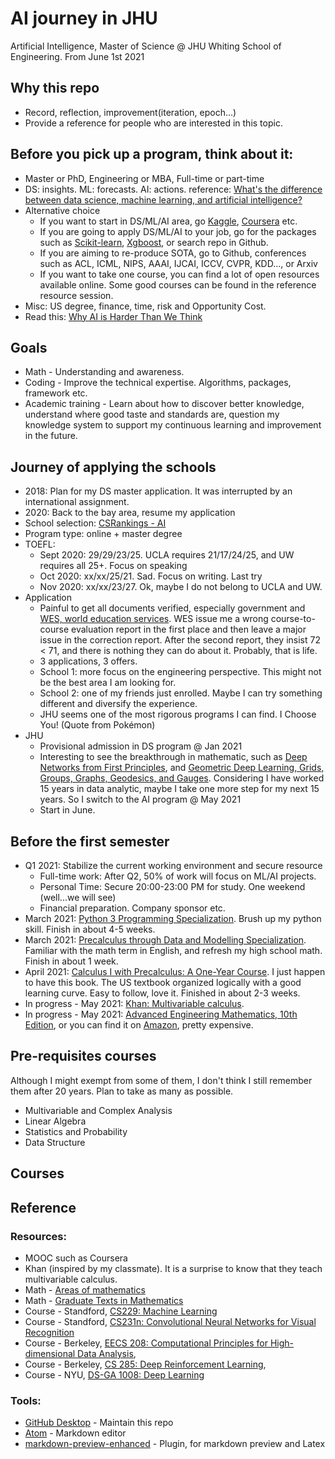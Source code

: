# AI journey in JHU
Artificial Intelligence, Master of Science @ JHU Whiting School of Engineering.
From June 1st 2021

## Why this repo
* Record, reflection, improvement(iteration, epoch...)
* Provide a reference for people who are interested in this topic.

## Before you pick up a program, think about it:
* Master or PhD, Engineering or MBA, Full-time or part-time
* DS: insights. ML: forecasts. AI: actions. reference: [What's the difference between data science, machine learning, and artificial intelligence?](http://varianceexplained.org/r/ds-ml-ai/)
* Alternative choice
  * If you want to start in DS/ML/AI area, go [Kaggle](https://www.kaggle.com/), [Coursera](https://www.coursera.org/) etc.
  * If you are going to apply DS/ML/AI to your job, go for the packages such as [Scikit-learn](https://scikit-learn.org/stable/#), [Xgboost](https://xgboost.readthedocs.io/en/latest/), or search repo in Github.
  * If you are aiming to re-produce SOTA, go to Github, conferences such as ACL, ICML, NIPS, AAAI, IJCAI, ICCV, CVPR, KDD..., or Arxiv
  * If you want to take one course, you can find a lot of open resources available online. Some good courses can be found in the reference resource session.
* Misc: US degree, finance, time, risk and Opportunity Cost.
* Read this: [Why AI is Harder Than We Think](https://arxiv.org/pdf/2104.12871.pdf)

## Goals
* Math - Understanding and awareness.
* Coding - Improve the technical expertise. Algorithms, packages, framework etc.
* Academic training - Learn about how to discover better knowledge, understand where good taste and standards are, question my knowledge system to support my continuous learning and improvement in the future.

## Journey of applying the schools
* 2018: Plan for my DS master application. It was interrupted by an international assignment.
* 2020: Back to the bay area, resume my application
* School selection: [CSRankings - AI](http://csrankings.org/#/index?ai&vision&mlmining&nlp&ir&us)
* Program type: online + master degree
* TOEFL:
  * Sept 2020: 29/29/23/25. UCLA requires 21/17/24/25, and UW requires all 25+. Focus on speaking
  * Oct 2020: xx/xx/25/21. Sad. Focus on writing. Last try
  * Nov 2020: xx/xx/23/27. Ok, maybe I do not belong to UCLA and UW.
* Application
  * Painful to get all documents verified, especially government and [WES, world education services](https://www.wes.org). WES issue me a wrong course-to-course evaluation report in the first place and then leave a major issue in the correction report. After the second report, they insist 72 < 71, and there is nothing they can do about it. Probably, that is life.
  * 3 applications, 3 offers.
  * School 1: more focus on the engineering perspective. This might not be the best area I am looking for.
  * School 2: one of my friends just enrolled. Maybe I can try something different and diversify the experience.
  * JHU seems one of the most rigorous programs I can find. I Choose You! (Quote from Pokémon)
* JHU
  * Provisional admission in DS program @ Jan 2021
  * Interesting to see the breakthrough in mathematic, such as [Deep Networks from First Principles](https://cmsa.fas.harvard.edu/wp-content/uploads/2021/04/Deep_Networks_from_First_Principles.pdf), and [Geometric Deep Learning,  Grids, Groups, Graphs, Geodesics, and Gauges](https://arxiv.org/abs/2104.13478). Considering I have worked 15 years in  data analytic, maybe I take one more step for my next 15 years. So I switch to the AI program @ May 2021
  * Start in June.

## Before the first semester
* Q1 2021: Stabilize the current working environment and secure resource
  * Full-time work: After Q2, 50% of work will focus on ML/AI projects.
  * Personal Time: Secure 20:00-23:00 PM for study. One weekend (well...we will see)
  * Financial preparation. Company sponsor etc.
* March 2021: [Python 3 Programming Specialization](https://www.coursera.org/specializations/python-3-programming). Brush up my python skill. Finish in about 4-5 weeks.
* March 2021: [Precalculus through Data and Modelling Specialization](https://www.coursera.org/specializations/precalculus-data-modelling). Familiar with the math term in English, and refresh my high school math. Finish in about 1 week.
* April 2021: [Calculus I with Precalculus: A One-Year Course](https://www.amazon.com/Calculus-I-Precalculus-One-Year-Course-dp-0618568069/dp/0618568069/ref=mt_other?_encoding=UTF8&me=&qid=1621531863). I just happen to have this book. The US textbook organized logically with a good learning curve. Easy to follow, love it. Finished in about 2-3 weeks.
* In progress - May 2021: [Khan: Multivariable calculus](https://www.khanacademy.org/math/multivariable-calculus).
* In progress - May 2021: [Advanced Engineering Mathematics, 10th Edition](http://webpages.iust.ac.ir/jazbi/books/10Edition-ErwinKreyszig-AdvancedEngineeringMathematics.pdf), or you can find it on [Amazon](https://www.amazon.com/Advanced-Engineering-Mathematics-Erwin-Kreyszig/dp/0470458364/ref=sr_1_1?dchild=1&keywords=advanced+engineering+mathematics&qid=1621532850&s=books&sr=1-1), pretty expensive.
## Pre-requisites courses
Although I might exempt from some of them, I don't think I still remember them after 20 years. Plan to take as many as possible.
* Multivariable and Complex Analysis
* Linear Algebra
* Statistics and Probability
* Data Structure
## Courses



## Reference

### Resources:
  * MOOC such as Coursera
  * Khan (inspired by my classmate). It is a surprise to know that they teach multivariable calculus.
  * Math - [Areas of mathematics](https://en.wikipedia.org/wiki/Areas_of_mathematics)
  * Math - [Graduate Texts in Mathematics](https://en.wikipedia.org/wiki/Graduate_Texts_in_Mathematics)
  * Course - Standford, [CS229: Machine Learning](http://cs229.stanford.edu/)
  * Course - Standford, [CS231n: Convolutional Neural Networks for Visual Recognition](http://cs231n.stanford.edu/)
  * Course - Berkeley, [EECS 208: Computational Principles for High-dimensional Data Analysis](https://book-wright-ma.github.io/Book-WM-20210422.pdf),
  * Course - Berkeley, [CS 285: Deep Reinforcement Learning](https://www.youtube.com/playlist?list=PL_iWQOsE6TfURIIhCrlt-wj9ByIVpbfGc),
  * Course - NYU, [DS-GA 1008: Deep Learning](https://atcold.github.io/pytorch-Deep-Learning/)

### Tools:
  * [GitHub Desktop](https://desktop.github.com/) - Maintain this repo
  * [Atom](https://atom.io/) - Markdown editor
  * [markdown-preview-enhanced](https://atom.io/packages/markdown-preview-enhanced) - Plugin, for markdown preview and Latex
